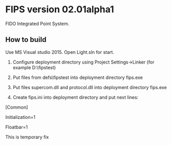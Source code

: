 # FIPS version 02.01alpha1
FIDO Integrated Point System.

## How to build
Use MS Visual studio 2015. Open Light.sln for start.

1. Configure deployment directory using Project Settings->Linker (for example D:\fipstest)

2. Put files from defs\fipstest into deployment directory fips.exe

3. Put files supercom.dll and protocol.dll into deployment directory fips.exe

4. Create fips.ini into deployment directory and put next lines:

[Common]

Initialization=1

Floatbar=1

This is temporary fix
